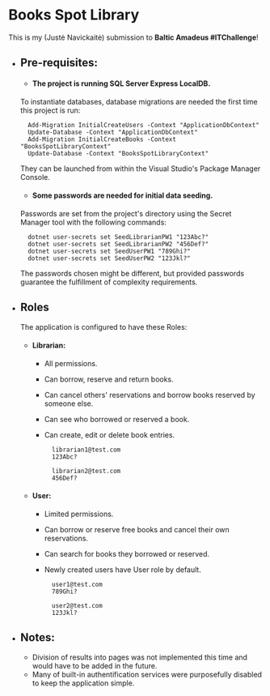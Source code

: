 
# Books Spot Library

This is my (Justė Navickaitė) submission to **Baltic Amadeus #ITChallenge**!


- ## Pre-requisites:
	- #### The project is running SQL Server Express LocalDB. 
	To instantiate databases, database migrations are needed the first time this project is run:

		Add-Migration InitialCreateUsers -Context "ApplicationDbContext"
		Update-Database -Context "ApplicationDbContext"
		Add-Migration InitialCreateBooks -Context "BooksSpotLibraryContext"
		Update-Database -Context "BooksSpotLibraryContext"
   
	They can be launched from within the Visual Studio's Package Manager Console.

	- #### Some passwords are needed for initial data seeding. 
	Passwords are set from the project's directory using the Secret Manager tool with the following commands: 

		dotnet user-secrets set SeedLibrarianPW1 "123Abc?"
		dotnet user-secrets set SeedLibrarianPW2 "456Def?"
		dotnet user-secrets set SeedUserPW1 "789Ghi?"
		dotnet user-secrets set SeedUserPW2 "123Jkl?"

	The passwords chosen might be different, but provided passwords guarantee the fulfillment of complexity requirements.

- ## Roles
	The application is configured to have these Roles:
	
	- #### Librarian: 
		- All permissions. 
		- Can borrow, reserve and return books. 
		- Can cancel others' reservations and borrow books reserved by someone else. 
		- Can see who borrowed or reserved a book. 
		- Can create, edit or delete book entries. 

				librarian1@test.com
				123Abc?

				librarian2@test.com
				456Def?

	- #### User: 
		- Limited permissions.
		- Can borrow or reserve free books and cancel their own reservations. 
		- Can search for books they borrowed or reserved.
		- Newly created users have User role by default.

				user1@test.com
				789Ghi?

				user2@test.com
				123Jkl?

- ## Notes:

	- Division of results into pages was not implemented this time and would have to be added in the future. 
	- Many of built-in authentification services were purposefully disabled to keep the application simple.
